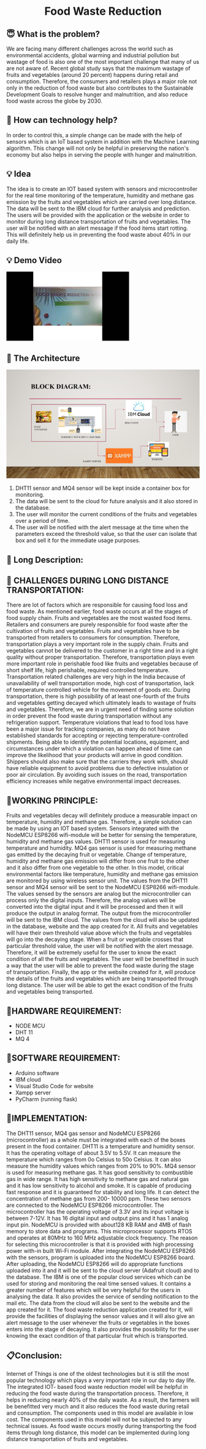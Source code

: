 <h1 align="center">Food Waste Reduction</h1>


## :innocent: What is the problem?


We are facing many different challenges across the world such as environmental accidents, global warming and industrial pollution but wastage of food is also one of the most important challenge that many of us are not aware of. Recent global study says that the maximum wastage of fruits and vegetables (around 20 percent) happens during retail and consumption. Therefore, the consumers and retailers plays a major role not only in the reduction of food waste but also contributes to the Sustainable Development Goals to resolve hunger and malnutrition, and also reduce food waste across the globe by 2030. 


## :thinking: How can technology help?


 In order to control this, a simple change can be made with the help of sensors which is an IoT based system in addition with the Machine Learning algorithm. This change will not only be helpful in preserving the nation's economy but also helps in serving the people with hunger and malnutrition. 
 
 
## :bulb: Idea


  The idea is to create an IOT based system with sensors and microcontroller for the real time monitoring of the temperature, humidity and methane gas emission by the fruits and vegetables which are carried over long distance. The data will be sent to the IBM cloud for further analysis and prediction. The users will be provided with the application or the website in order to monitor during long distance transportation of fruits and vegetables. The user will be notified with an alert message if the food items start rotting. This will definitely help us in preventing the food waste about 40% in our daily life.

## :bulb: Demo Video

[![Video Demonstration](thumbnail.jpg)](https://youtu.be/BJFxm9Z3JUc)

## 🔳 The Architecture

     
   ![Architecture](Architecture.png)
   
   1.	DHT11 sensor and MQ4 sensor will be kept inside a container box for monitoring.
   2.	The data will be sent to the cloud for future analysis and it also stored in the database.
   3.	The user will monitor the current conditions of the fruits and vegetables over a period of time.
   4.	The user will be notified with the alert message at the time when the parameters exceed the threshold value, so that the user can isolate that box and sell it for the immediate usage purposes.



## :open_file_folder: Long Description:


   ## :pushpin: CHALLENGES DURING LONG DISTANCE TRANSPORTATION:


 There are lot of factors which are responsible for causing food loss and food waste. As mentioned earlier, food waste occurs at all the stages of food supply chain. Fruits and vegetables are the most wasted food items. Retailers and consumers are purely responsible for food waste after the cultivation of fruits and vegetables. Fruits and vegetables have to be transported from retailers to consumers for consumption. Therefore, transportation plays a very important role in the supply chain. Fruits and vegetables cannot be delivered to the customer in a right time and in a right quality without proper transportation. Therefore, transportation plays even more important role in perishable food like fruits and vegetables because of short shelf life, high perishable, required controlled temperature. Transportation related challenges are very high in the India because of unavailability of well transportation mode, high cost of transportation, lack of temperature controlled vehicle for the movement of goods etc. During transportation, there is high possibility of at least one-fourth of the fruits and vegetables getting decayed which ultimately leads to wastage of fruits and vegetables. Therefore, we are in urgent need of finding some solution in order prevent the food waste during transportation without any refrigeration support. Temperature violations that lead to food loss have been a major issue for tracking companies, as many do not have established standards for accepting or rejecting temperature-controlled shipments. Being able to identify the potential locations, equipment, and circumstances under which a violation can happen ahead of time can improve the likelihood that your products will arrive in good condition. Shippers should also make sure that the carriers they work with, should have reliable equipment to avoid problems due to defective insulation or poor air circulation. By avoiding such issues on the road, transportation efficiency increases while negative environmental impact decreases.


   ## :pushpin:WORKING PRINCIPLE:


   Fruits and vegetables decay will definitely produce a measurable impact on temperature, humidity and methane gas. Therefore, a simple solution can be made by using an IOT based system. Sensors integrated with the NodeMCU ESP8266 wifi-module will be better for sensing the temperature, humidity and methane gas values. DHT11 sensor is used for measuring temperature and humidity. MQ4 gas sensor is used for measuring methane gas emitted by the decaying fruit or vegetable. Change of temperature, humidity and methane gas emission will differ from one fruit to the other and it also differ from one vegetable to the other. In this model, critical environmental factors like temperature, humidity and methane gas emission are monitored by using wireless sensor unit. The values from the DHT11 sensor and MQ4 sensor will be sent to the NodeMCU ESP8266 wifi-module. The values sensed by the sensors are analog but the microcontroller can process only the digital inputs. Therefore, the analog values will be converted into the digital input and it will be processed and then it will produce the output in analog format. The output from the microcontroller will be sent to the IBM cloud. The values from the cloud will also be updated in the database, website and the app created for it. All fruits and vegetables will have their own threshold value above which the fruits and vegetables will go into the decaying stage. When a fruit or vegetable crosses that particular threshold value, the user will be notified with the alert message. Therefore, it will be extremely useful for the user to know the exact condition of all the fruits and vegetables. The user will be benefitted in such a way that the user will be able to prevent the food waste during the stage of transportation. Finally, the app or the website created for it, will produce the details of the fruits and vegetables which are being transported through long distance. The user will be able to get the exact condition of the fruits and vegetables being transported.


   ## :pushpin:HARDWARE REQUIREMENT:


   * NODE MCU
   * DHT 11 
   * MQ 4


   ## :pushpin:SOFTWARE REQUIREMENT:


   * Arduino software 
   * IBM  cloud 
   * Visual Studio Code for website
   * Xampp server
   * PyCharm (running flask)


   ## :pushpin:IMPLEMENTATION:


   The DHT11 sensor, MQ4 gas sensor and NodeMCU ESP8266 (microcontroller) as a whole must be integrated with each of the boxes present in the food container. DHT11 is a temperature and humidity sensor. It has the operating voltage of about 3.5V to 5.5V. It can measure the temperature which ranges from 0o Celsius to 50o Celsius. It can also measure the humidity values which ranges from 20% to 90%. MQ4 sensor is used for measuring methane gas. It has good sensitivity to combustible gas in wide range. It has high sensitivity to methane gas and natural gas and it has low sensitivity to alcohol and smoke. It is capable of producing fast response and it is guaranteed for stability and long life. It can detect the concentration of methane gas from 200- 10000 ppm. These two sensors are connected to the NodeMCU ESP8266 microcontroller. The microcontroller has the operating voltage of 3.3V and its input voltage is between 7-12V. It has 16 digital input and output pins and it has 1 analog input pin. NodeMCU is provided with about128 KB RAM and 4MB of flash memory to store data and programs. This microprocessor supports RTOS and operates at 80MHz to 160 MHz adjustable clock frequency. The reason for selecting this microcontroller is that it is provided with high processing power with-in built Wi-Fi module. After integrating the NodeMCU ESP8266 with the sensors, program is uploaded into the NodeMCU ESP8266 board. After uploading, the NodeMCU ESP8266 will do appropriate functions uploaded into it and it will be sent to the cloud server (Adafruit cloud) and to the database. The IBM is one of the popular cloud services which can be used for storing and monitoring the real time sensed values. It contains a greater number of features which will be very helpful for the users in analysing the data. It also provides the service of sending notification to the mail etc. The data from the cloud will also be sent to the website and the app created for it. The food waste reduction application created for it, will provide the facilities of displaying the sensor values and it will also give an alert message to the user whenever the fruits or vegetables in the boxes enters into the stage of decaying. It also provides the possibility for the user knowing the exact condition of that particular fruit which is transported.


## :clipboard:Conclusion:


 Internet of Things is one of the oldest technologies but it is still the most popular technology which plays a very important role in our day to day life. The integrated IOT- based food waste reduction model will be helpful in reducing the food waste during the transportation process. Therefore, it helps in reducing nearly 40% of the daily waste. As a result, the farmers will be benefitted very much and it also reduces the food waste during retail and consumption. The components used in this model are available in low cost. The components used in this model will not be subjected to any technical issues. As food waste occurs mostly during transporting the food items through long distance, this model can be implemented during long distance transportation of fruits and vegetables.


